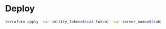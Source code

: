 # Deploy

```bash
terraform apply -var netlify_token=$(cat token) -var server_name=$(ruby -rhaikunator -e 'print Haikunator.haikunate')
```

